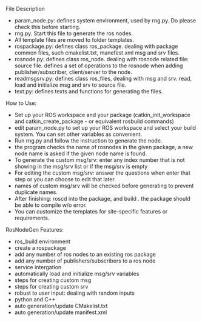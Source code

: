 File Description
- param_node.py: defines system environment, used by rng.py. Do please check this before starting.
- rng.py. Start this file to generate the ros nodes.
- All template files are moved to folder templates.
- rospackage.py: defines class ros_package. dealing with package common files, such cmakelist.txt, manefest.xml msg and srv files.
- rosnode.py: defines class ros_node. dealing with rosnode related file: source file. defines a set of operations to the rosnode when adding publisher/subscriber, client/server to the node.
- readmsgsrv.py: defines class ros_files, dealing with msg and srv. read, load and initialize msg and srv to source file.
- text.py: defines texts and functions for generating the files.

How to Use:
- Set up your ROS workspace and your package (catkin_init_workspace and catkin_create_package - or equivalent rosbuild commands)
- edit param_node.py to set up your ROS workspace and select your build system.  You can set other variables as convenient.
- Run rng.py and follow the instruction to generate the node.
- the program checks the name of rosnodes in the given package, a new node name is asked if the given node name is found.
- To generate the custom msg/srv: enter any index number that is not showing in the msg/srv list or if the msg/srv is empty
- For editing the custom msg/srv: answer the questions when enter that step or you can choose to edit that later.
- names of custom msg/srv will be checked before generating to prevent duplicate names.
- After finishing: roscd into the package, and build . the package should be able to compile w/o error.
- You can customize the templates for site-specific features or requirements.

RosNodeGen
Features:
- ros_build environment
- create a rospackage
- add any number of ros nodes to an existing ros package
- add any number of publishers/subscribers to a ros node
- service intergation
- automatically load and initialize msg/srv variables
- steps for creating custom msg
- steps for creating custom srv
- robust to user input: dealing with random inputs
- python and C++
- auto generation/update CMakelist.txt
- auto generation/update manifest.xml
